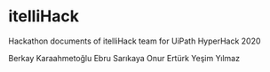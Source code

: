 # itelliHack
Hackathon documents of itelliHack team for UiPath HyperHack 2020

Berkay Karaahmetoğlu
Ebru Sarıkaya
Onur Ertürk
Yeşim Yılmaz
